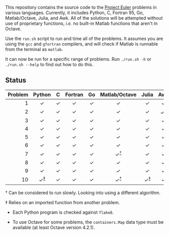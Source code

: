 This repository contains the source code to the [Project Euler](https://projecteuler.net/ "Project Euler") problems in various languages.
Currently, it includes Python, C, Fortran 95, Go, Matlab/Octave, Julia, and Awk.
All of the solutions will be attempted without use of proprietary functions, *i.e.* no built-in Matlab functions that aren't in Octave.

Use the `run.sh` script to run and time all of the problems.
It assumes you are using the `gcc` and `gfortran` compilers, and will check if Matlab is runnable from the terminal as `matlab`.

It can now be run for a specific range of problems.
Run `./run.sh -h` or `./run.sh --help` to find out how to do this.


## Status
| Problem | Python |   C   | Fortran |  Go   | Matlab/Octave | Julia |  Awk  |  Bash  |
|  ---:   |  :---: | :---: |  :---:  | :---: |     :---:     | :---: | :---: | :---: |
| 1 | ✓ | ✓ | ✓ | ✓ | ✓ | ✓ | ✓ | ✓ |
| 2 | ✓ | ✓ | ✓ | ✓ | ✓ | ✓ | ✓<sup>[†](#slow_program)</sup> |  |
| 3 | ✓ | ✓ | ✓ | ✓ | ✓ | ✓ | ✓ | ✓ |
| 4 | ✓ | ✓ | ✓ | ✓ | ✓ | ✓ | ✓ |  |
| 5 | ✓ | ✓ | ✓ | ✓ | ✓ | ✓ | ✓ |  |
| 6 | ✓ | ✓ | ✓ | ✓ | ✓ | ✓ | ✓ |  |
| 7 | ✓ | ✓ | ✓ | ✓ | ✓<sup>[†](#slow_program)</sup> | ✓ | ✓ |  |
| 8 | ✓ | ✓ | ✓ | ✓ | ✓ | ✓ | ✓ |  |
| 9 | ✓ | ✓ | ✓ | ✓ | ✓ | ✓ | ✓ |  |
| 10| ✓<sup>[‡](#outside_import)</sup> | ✓ | ✓ | ✓ | ✓<sup>[†](#slow_program)</sup> | ✓<sup>[‡](#outside_import)</sup> | ✓ |  |

<a name="slow_program">†</a> Can be considered to run slowly. Looking into using a different algorithm.

<a name="outside_import">‡</a> Relies on an imported function from another problem.


* Each Python program is checked against `flake8`.

* To use Octave for some problems, the `containers.Map` data type must be available (at least Octave version 4.2.1).

